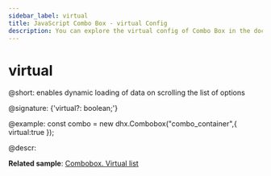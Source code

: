 ```yaml
---
sidebar_label: virtual
title: JavaScript Combo Box - virtual Config 
description: You can explore the virtual config of Combo Box in the documentation of the DHTMLX JavaScript UI library. Browse developer guides and API reference, try out code examples and live demos, and download a free 30-day evaluation version of DHTMLX Suite 7.
---
```


# virtual

@short: enables dynamic loading of data on scrolling the list of options

@signature: {'virtual?: boolean;'}

@example:
const combo = new dhx.Combobox("combo_container",{
    virtual:true
});

@descr:

**Related sample**: [Combobox. Virtual list](https://snippet.dhtmlx.com/5srwualw)

[comment]: # (@related: combobox/how_to_start.md#initialize-combobox combobox/configuration.md#dynamic-rendering-of-options)
